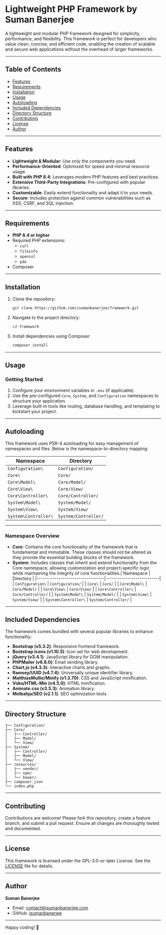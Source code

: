 # Lightweight PHP Framework by Suman Banerjee

A lightweight and modular PHP framework designed for simplicity, performance, and flexibility. This framework is perfect for developers who value clean, concise, and efficient code, enabling the creation of scalable and secure web applications without the overhead of larger frameworks.

---

## Table of Contents

- [Features](#features)
- [Requirements](#requirements)
- [Installation](#installation)
- [Usage](#usage)
- [Autoloading](#autoloading)
- [Included Dependencies](#included-dependencies)
- [Directory Structure](#directory-structure)
- [Contributing](#contributing)
- [License](#license)
- [Author](#author)

---

## Features

- **Lightweight & Modular**: Use only the components you need.
- **Performance-Oriented**: Optimized for speed and minimal resource usage.
- **Built with PHP 8.4**: Leverages modern PHP features and best practices.
- **Extensive Third-Party Integrations**: Pre-configured with popular libraries.
- **Customizable**: Easily extend functionality and adapt it to your needs.
- **Secure**: Includes protection against common vulnerabilities such as XSS, CSRF, and SQL injection.

---

## Requirements

- **PHP 8.4 or higher**
- Required PHP extensions:
  - `curl`
  - `fileinfo`
  - `openssl`
  - `pdo`
- Composer

---

## Installation

1. Clone the repository:
   ```bash
   git clone https://github.com/isumanbanerjee/framework.git
   ```

2. Navigate to the project directory:
   ```bash
   cd framework
   ```

3. Install dependencies using Composer:
   ```bash
   composer install
   ```

---

## Usage

### Getting Started

1. Configure your environment variables in `.env` (if applicable).
2. Use the pre-configured `Core`, `System`, and `Configuration` namespaces to structure your application.
3. Leverage built-in tools like routing, database handling, and templating to kickstart your project.

---

## Autoloading

This framework uses PSR-4 autoloading for easy management of namespaces and files. Below is the namespace-to-directory mapping:

| Namespace                        | Directory                 |
|----------------------------------|---------------------------|
| `Configuration\`                 | `Configuration/`          |
| `Core\`                          | `Core/`                   |
| `Core\Model\`                    | `Core/Model/`             |
| `Core\View\`                     | `Core/View/`              |
| `Core\Controller\`               | `Core/Controller/`        |
| `System\Model\`                  | `System/Model/`           |
| `System\View\`                   | `System/View/`            |
| `System\Controller\`             | `System/Controller/`      |

---

### Namespace Overview

- **Core**: Contains the core functionality of the framework that is fundamental and immutable. These classes should not be altered as they provide the essential building blocks of the framework.
- **System**: Includes classes that inherit and extend functionality from the Core namespace, allowing customization and project-specific logic while maintaining the integrity of core functionalities.| Namespace                        | Directory                  |
  |----------------------------------|---------------------------|
  | `Configuration\`                 | `Configuration/`          |
  | `Core\`                          | `Core/`                   |
  | `Core\Model\`                    | `Core/Model/`             |
  | `Core\View\`                     | `Core/View/`              |
  | `Core\Controller\`               | `Core/Controller/`        |
  | `System\Model\`                  | `System/Model/`           |
  | `System\View\`                   | `System/View/`            |
  | `System\Controller\`             | `System/Controller/`      |

---

## Included Dependencies

The framework comes bundled with several popular libraries to enhance functionality:

- **Bootstrap (v5.3.2)**: Responsive frontend framework.
- **Bootstrap Icons (v1.10.5)**: Icon set for web development.
- **jQuery (v3.4.1)**: JavaScript library for DOM manipulation.
- **PHPMailer (v6.8.0)**: Email sending library.
- **Chart.js (v4.3.3)**: Interactive charts and graphs.
- **Ramsey/UUID (v4.7.4)**: Universally unique identifier library.
- **MatthiasMullie/Minify (v1.3.70)**: CSS and JavaScript minification.
- **Voku/HTML-Min (v4.5.0)**: HTML minification.
- **Animate.css (v3.5.3)**: Animation library.
- **Melbahja/SEO (v2.1.1)**: SEO optimization tools.

---

## Directory Structure

```plaintext
├── Configuration/
├── Core/
│   ├── Controller/
│   ├── Model/
│   └── View/
├── System/
│   ├── Controller/
│   ├── Model/
│   └── View/
├── resources/
│   ├── vendor/
│   ├── npm/
│   └── bower/
├── composer.json
└── index.php
```

---

## Contributing

Contributions are welcome! Please fork this repository, create a feature branch, and submit a pull request. Ensure all changes are thoroughly tested and documented.

---

## License

This framework is licensed under the GPL-3.0-or-later License. See the [LICENSE](LICENSE) file for details.

---

## Author

**Suman Banerjee**
- Email: [contact@isumanbanerjee.com](mailto:contact@isumanbanerjee.com)
- GitHub: [isumanbanerjee](https://github.com/isumanbanerjee/framework)

---

Happy coding! 🎉
